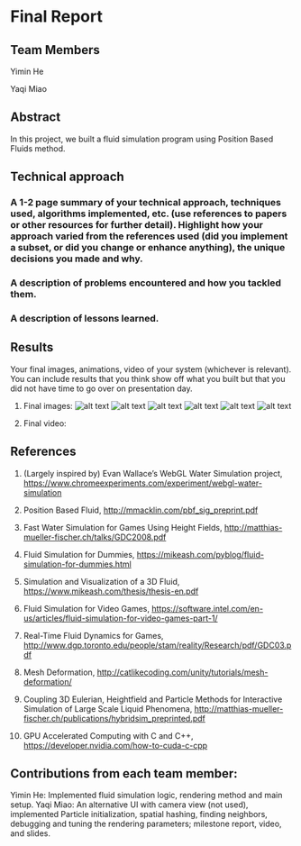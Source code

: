 	
# Final Report

## Team Members

Yimin He

Yaqi Miao


## Abstract

In this project, we built a fluid simulation program using Position Based Fluids method. 


## Technical approach

### A 1-2 page summary of your technical approach, techniques used, algorithms implemented, etc. (use references to papers or other resources for further detail). Highlight how your approach varied from the references used (did you implement a subset, or did you change or enhance anything), the unique decisions you made and why.

### A description of problems encountered and how you tackled them.

### A description of lessons learned.



## Results
	
Your final images, animations, video of your system (whichever is relevant). You can include results that you think show off what you built but that you did not have time to go over on presentation day.

1. Final images:
![alt text](images/1.png)
![alt text](images/2.png)
![alt text](images/3.png)
![alt text](images/4.png)
![alt text](images/5.png)
![alt text](images/6.png)

2. Final video:




## References

1. (Largely inspired by) Evan Wallace’s WebGL Water Simulation project, https://www.chromeexperiments.com/experiment/webgl-water-simulation

2. Position Based Fluid, http://mmacklin.com/pbf_sig_preprint.pdf

3. Fast Water Simulation for Games Using Height Fields, http://matthias-mueller-fischer.ch/talks/GDC2008.pdf

4. Fluid Simulation for Dummies, https://mikeash.com/pyblog/fluid-simulation-for-dummies.html

5. Simulation and Visualization of a 3D Fluid, https://www.mikeash.com/thesis/thesis-en.pdf

6. Fluid Simulation for Video Games, https://software.intel.com/en-us/articles/fluid-simulation-for-video-games-part-1/

7. Real-Time Fluid Dynamics for Games, http://www.dgp.toronto.edu/people/stam/reality/Research/pdf/GDC03.pdf

8. Mesh Deformation, http://catlikecoding.com/unity/tutorials/mesh-deformation/

9. Coupling 3D Eulerian, Heightfield and Particle Methods for Interactive Simulation of Large Scale Liquid Phenomena, http://matthias-mueller-fischer.ch/publications/hybridsim_preprinted.pdf

10. GPU Accelerated Computing with C and C++, https://developer.nvidia.com/how-to-cuda-c-cpp


## Contributions from each team member:
Yimin He: Implemented fluid simulation logic, rendering method and main setup. 
Yaqi Miao: An alternative UI with camera view (not used), implemented Particle initialization, spatial hashing, finding neighbors, debugging and tuning the rendering parameters; milestone report, video, and slides.
